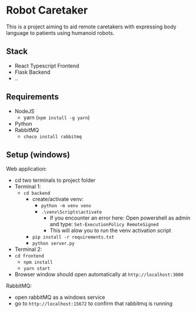# Robot Caretaker
This is a project aiming to aid remote caretakers with expressing body language to patients using humanoid robots.

## Stack
- React Typescript Frontend
- Flask Backend
- ..

## Requirements
- NodeJS
    - yarn (`npm install -g yarn`)
- Python
- RabbitMQ
    - `choco install rabbitmq`

## Setup (windows)
Web application:
- cd two terminals to project folder
- Terminal 1:
    - `cd backend`
        - create/activate venv:
            - `python -m venv venv`
            - `.\venv\Scripts\activate`
                - If you encounter an error here: Open powershell as admin and type: `Set-ExecutionPolicy RemoteSigned`
                - This will alow you to run the venv activation script
        - `pip install -r requirements.txt`
        - `python server.py`
- Terminal 2:
- `cd frontend`
    - `npm install`
    - `yarn start`
- Browser window should open automatically at `http://localhost:3000`

RabbitMQ:
- open rabbitMQ as a windows service
- go to `http://localhost:15672` to confirm that rabbitmq is running